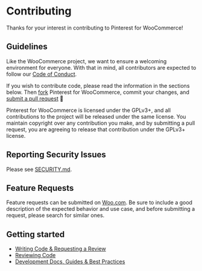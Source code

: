 # Contributing

Thanks for your interest in contributing to Pinterest for WooCommerce!

## Guidelines

Like the WooCommerce project, we want to ensure a welcoming environment for everyone. With that in mind, all contributors are expected to follow our [Code of Conduct](./CODE_OF_CONDUCT.md).

If you wish to contribute code, please read the information in the sections below. Then [fork](https://help.github.com/articles/fork-a-repo/) Pinterest for WooCommerce, commit your changes, and [submit a pull request](https://docs.github.com/en/github/collaborating-with-pull-requests/proposing-changes-to-your-work-with-pull-requests/about-pull-requests) 🎉

Pinterest for WooCommerce is licensed under the GPLv3+, and all contributions to the project will be released under the same license. You maintain copyright over any contribution you make, and by submitting a pull request, you are agreeing to release that contribution under the GPLv3+ license.

## Reporting Security Issues

Please see [SECURITY.md](./SECURITY.md).

## Feature Requests

Feature requests can be submitted on [Woo.com](https://woo.com/es-es/feature-requests/pinterest-for-woocommerce/). Be sure to include a good description of the expected behavior and use case, and before submitting a request, please search for similar ones.

## Getting started

-   [Writing Code & Requesting a Review](https://github.com/woocommerce/pinterest-for-woocommerce/wiki/Working-With-Code#writing-code-and-requesting-a-review)
-   [Reviewing Code](https://github.com/woocommerce/pinterest-for-woocommerce/wiki/Working-With-Code#reviewing-code)
-   [Development Docs, Guides & Best Practices](https://github.com/woocommerce/pinterest-for-woocommerce/wiki/Development-Docs,-Guides-&-Best-Practices)
